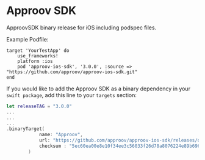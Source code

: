 # Approov SDK
ApproovSDK binary release for iOS including podspec files.

Example Podfile:

```podfile
target 'YourTestApp' do
    use_frameworks!
    platform :ios
    pod 'approov-ios-sdk', '3.0.0', :source => "https://github.com/approov/approov-ios-sdk.git"
end
```

If you would like to add the Approov SDK as a binary dependency in your `swift package`, add this line to your `targets` section:

```swift
let releaseTAG = "3.0.0"
...
...
...
.binaryTarget(
            name: "Approov",
            url: "https://github.com/approov/approov-ios-sdk/releases/download/" + releaseTAG + "/Approov.xcframework.zip",
            checksum : "5ec60ea00e8e10f34ee3c56033f26d78a8076224e89b6968b74bd1325b688653"
        )


```
